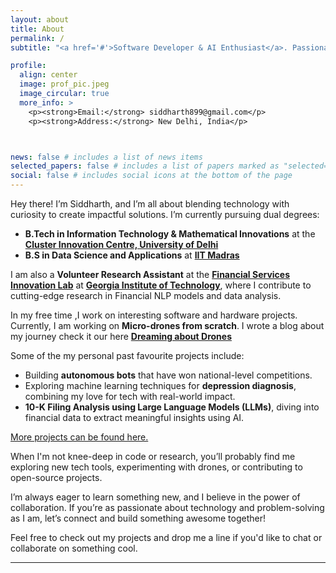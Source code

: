 ```yaml
---
layout: about
title: About
permalink: /
subtitle: "<a href='#'>Software Developer & AI Enthusiast</a>. Passionate about ML, IoT, and Embedded Systems."

profile:
  align: center
  image: prof_pic.jpeg
  image_circular: true
  more_info: >
    <p><strong>Email:</strong> siddharth899@gmail.com</p>
    <p><strong>Address:</strong> New Delhi, India</p>



news: false # includes a list of news items
selected_papers: false # includes a list of papers marked as "selected={true}"
social: false # includes social icons at the bottom of the page
---
```


<!-- Write your biography here. Tell the world about yourself. Link to your favorite [subreddit](http://reddit.com). You can put a picture in, too. The code is already in, just name your picture `prof_pic.jpg` and put it in the `img/` folder.

Put your address / P.O. box / other info right below your picture. You can also disable any of these elements by editing `profile` property of the YAML header of your `_pages/about.md`. Edit `_bibliography/papers.bib` and Jekyll will render your [publications page](/al-folio/publications/) automatically. -->


Hey there! I’m Siddharth, and I’m all about blending technology with curiosity to create impactful solutions. I’m currently pursuing dual degrees:

- **B.Tech in Information Technology & Mathematical Innovations** at the **[Cluster Innovation Centre, University of Delhi](https://cic.du.ac.in//)**
- **B.S in Data Science and Applications** at **[IIT Madras](https://onlinedegree.iitm.ac.in/)**


I am also a **Volunteer Research Assistant** at the **[Financial Services Innovation Lab](https://fintech.gatech.edu/)** at **[Georgia Institute of Technology](https://www.gatech.edu/)**, where I contribute to cutting-edge research in Financial NLP models and data analysis.

In my free time ,I work on interesting software and hardware projects. Currently, I am working on **Micro-drones from scratch**. I wrote a blog about my journey
check it our here [**Dreaming about Drones**](/projects/micro_drones)

Some of the my personal past favourite projects include:

- Building **autonomous bots** that have won national-level competitions.
- Exploring machine learning techniques for **depression diagnosis**, combining my love for tech with real-world impact.
- **10-K Filing Analysis using Large Language Models (LLMs)**, diving into financial data to extract meaningful insights using AI.

[More projects can be found here.](/projects/) <!-- Replace '/projects/' with the actual link to your projects page -->

When I'm not knee-deep in code or research, you’ll probably find me exploring new tech tools, experimenting with drones, or contributing to open-source projects.

I’m always eager to learn something new, and I believe in the power of collaboration. If you’re as passionate about technology and problem-solving as I am, let’s connect and build something awesome together!

Feel free to check out my projects and drop me a line if you'd like to chat or collaborate on something cool.

---






<!-- Link to your social media connections, too. This theme is set up to use [Font Awesome icons](https://fontawesome.com/) and [Academicons](https://jpswalsh.github.io/academicons/), like the ones below. Add your Facebook, Twitter, LinkedIn, Google Scholar, or just disable all of them. -->
